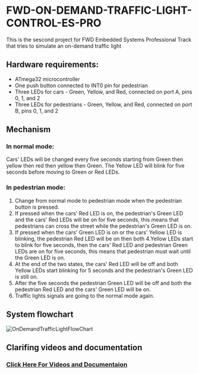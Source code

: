 # FWD-ON-DEMAND-TRAFFIC-LIGHT-CONTROL-ES-PRO
This is the sescond project for FWD Embedded Systems Professional Track that tries to simulate an on-demand traffic light
## Hardware requirements:
- ATmega32 microcontroller
- One push button connected to INT0 pin for pedestrian
- Three LEDs for cars - Green, Yellow, and Red, connected on port A, pins 0, 1, and 2
- Three LEDs for pedestrians - Green, Yellow, and Red, connected on port B, pins 0, 1, and 2
## Mechanism
### In normal mode:
Cars' LEDs will be changed every five seconds starting from Green then yellow then red then yellow then Green.
The Yellow LED will blink for five seconds before moving to Green or Red LEDs.
### In pedestrian mode:
1. Change from normal mode to pedestrian mode when the pedestrian button is pressed.
2. If pressed when the cars' Red LED is on, the pedestrian's Green LED and the cars' Red LEDs will be on for five seconds, this means that pedestrians can cross the street while the pedestrian's Green LED is on.
3. If pressed when the cars' Green LED is on or the cars' Yellow LED is blinking, the pedestrian Red LED will be on then both 4.Yellow LEDs start to blink for five seconds, then the cars' Red LED and pedestrian Green LEDs are on for five seconds, this means that pedestrian must wait until the Green LED is on.
4. At the end of the two states, the cars' Red LED will be off and both Yellow LEDs start blinking for 5 seconds and the pedestrian's Green LED is still on.
5. After the five seconds the pedestrian Green LED will be off and both the pedestrian Red LED and the cars' Green LED will be on.
6. Traffic lights signals are going to the normal mode again.

## System flowchart 
![OnDemandTrafficLightFlowChart](https://user-images.githubusercontent.com/72959499/193889037-dfa1ee15-72df-4e7f-92c0-7203217c0352.png)
## Clarifing videos and documentation 
### [Click Here For Videos and Documentaion](https://drive.google.com/drive/folders/1r5-yCQkoHnk9iywSS6tAkT0hyzMqenp8?usp=sharing)